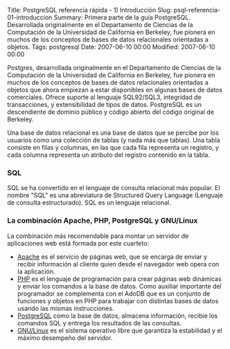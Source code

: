 Title: PostgreSQL referencia rápida - 1) Introducción
Slug: psql-referencia-01-introduccion
Summary: Primera parte de la guía PostgreSQL. Desarrollada originalmente en el Departamento de Ciencias de la Computación de la Universidad de California en Berkeley, fue pionera en muchos de los conceptos de bases de datos relacionales orientadas a objetos.
Tags: postgresql
Date: 2007-06-10 00:00
Modified: 2007-06-10 00:00


Postgres, desarrollada originalmente en el Departamento de Ciencias de la Computación de la Universidad de California en Berkeley, fue pionera en muchos de los conceptos de bases de datos relacionales orientadas a objetos que ahora empiezan a estar disponibles en algunas bases de datos comerciales. Ofrece suporte al lenguaje SQL92/SQL3, integridad de transacciones, y extensibilidad de tipos de datos. PostgreSQL es un descendiente de dominio público y código abierto del código original de Berkeley.

Una base de datos relacional es una base de datos que se percibe por los usuarios como una colección de tablas (y nada más que tablas). Una tabla consiste en filas y columnas, en las que cada fila representa un registro, y cada columna representa un atributo del registro contenido en la tabla.

### SQL

SQL se ha convertido en el lenguaje de consulta relacional más popular. El nombre "SQL" es una abreviatura de Structured Query Language (Lenguaje de consulta estructurado). SQL es un lenguaje relacional.

### La combinación Apache, PHP, PostgreSQL y GNU/Linux

La combinación más recomendable para montar un servidor de aplicaciones web está formada por este cuarteto:

* [Apache](http://httpd.apache.org/) es el servicio de páginas web, que se encarga de enviar y recibir información al cliente quien desde el navegador web opera con la aplicación.
* [PHP](http://www.php.net) es el lenguaje de programación para crear páginas web dinámicas y enviar los comandos a la base de datos. Como auxiliar importante del programador se complementa con el AdoDB que es un conjunto de funciones y objetos en PHP para trabajar con distintas bases de datos usando las mismas instrucciones.
* [PostgreSQL](http://www.postgresql.org) como la base de datos, almacena información, recibie los comandos SQL y entrega los resultados de las consultas.
* [GNU/Linux](http://www.linux.org) es el sistema operativo libre que garantiza la estabilidad y el máximo desempeño del servidor.
